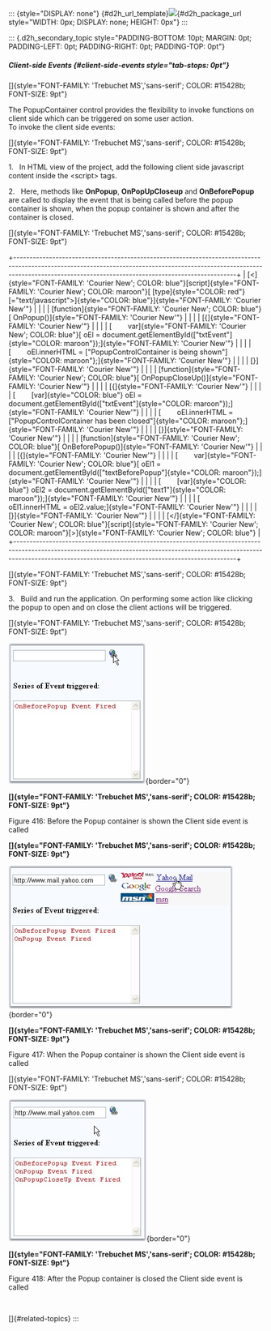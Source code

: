 ::: {style="DISPLAY: none"}
[](ms-xhelp:///?Id=d2h_url_template){#d2h_url_template}![](!package_url!){#d2h_package_url style="WIDTH: 0px; DISPLAY: none; HEIGHT: 0px"}
:::

::: {.d2h_secondary_topic style="PADDING-BOTTOM: 10pt; MARGIN: 0pt; PADDING-LEFT: 0pt; PADDING-RIGHT: 0pt; PADDING-TOP: 0pt"}
##### Client-side Events {#client-side-events style="tab-stops: 0pt"}

[]{style="FONT-FAMILY: 'Trebuchet MS','sans-serif'; COLOR: #15428b; FONT-SIZE: 9pt"} 

The PopupContainer control provides the flexibility to invoke functions on client side which can be triggered on some user action.\
To invoke the client side events:

[]{style="FONT-FAMILY: 'Trebuchet MS','sans-serif'; COLOR: #15428b; FONT-SIZE: 9pt"} 

1.   In HTML view of the project, add the following client side javascript content inside the \<script\> tags.

2.   Here, methods like **OnPopup**, **OnPopUpCloseup** and **OnBeforePopup** are called to display the event that is being called before the popup container is shown, when the popup container is shown and after the container is closed.

[]{style="FONT-FAMILY: 'Trebuchet MS','sans-serif'; COLOR: #15428b; FONT-SIZE: 9pt"} 

+--------------------------------------------------------------------------------------------------------------------------------------------------------------------------------------------------------------------------------+
| [\<]{style="FONT-FAMILY: 'Courier New'; COLOR: blue"}[script]{style="FONT-FAMILY: 'Courier New'; COLOR: maroon"}[ [type]{style="COLOR: red"}[=\"text/javascript\"\>]{style="COLOR: blue"}]{style="FONT-FAMILY: 'Courier New'"} |
|                                                                                                                                                                                                                                |
| [function]{style="FONT-FAMILY: 'Courier New'; COLOR: blue"}[ OnPopup()]{style="FONT-FAMILY: 'Courier New'"}                                                                                                                    |
|                                                                                                                                                                                                                                |
| [{]{style="FONT-FAMILY: 'Courier New'"}                                                                                                                                                                                        |
|                                                                                                                                                                                                                                |
| [        var]{style="FONT-FAMILY: 'Courier New'; COLOR: blue"}[ oEl = document.getElementById([\"txtEvent\"]{style="COLOR: maroon"});]{style="FONT-FAMILY: 'Courier New'"}                                                     |
|                                                                                                                                                                                                                                |
| [        oEl.innerHTML = [\"PopupControlContainer is being shown\"]{style="COLOR: maroon"};]{style="FONT-FAMILY: 'Courier New'"}                                                                                               |
|                                                                                                                                                                                                                                |
| [}]{style="FONT-FAMILY: 'Courier New'"}                                                                                                                                                                                        |
|                                                                                                                                                                                                                                |
| [function]{style="FONT-FAMILY: 'Courier New'; COLOR: blue"}[ OnPopupCloseUp()]{style="FONT-FAMILY: 'Courier New'"}                                                                                                             |
|                                                                                                                                                                                                                                |
| [{]{style="FONT-FAMILY: 'Courier New'"}                                                                                                                                                                                        |
|                                                                                                                                                                                                                                |
| [        [var]{style="COLOR: blue"} oEl = document.getElementById([\"txtEvent\"]{style="COLOR: maroon"});]{style="FONT-FAMILY: 'Courier New'"}                                                                                 |
|                                                                                                                                                                                                                                |
| [        oEl.innerHTML = [\"PopupControlContainer has been closed\"]{style="COLOR: maroon"};]{style="FONT-FAMILY: 'Courier New'"}                                                                                              |
|                                                                                                                                                                                                                                |
| [}]{style="FONT-FAMILY: 'Courier New'"}                                                                                                                                                                                        |
|                                                                                                                                                                                                                                |
| [function]{style="FONT-FAMILY: 'Courier New'; COLOR: blue"}[ OnBeforePopup()]{style="FONT-FAMILY: 'Courier New'"}                                                                                                              |
|                                                                                                                                                                                                                                |
| [{]{style="FONT-FAMILY: 'Courier New'"}                                                                                                                                                                                        |
|                                                                                                                                                                                                                                |
| [        var]{style="FONT-FAMILY: 'Courier New'; COLOR: blue"}[ oEl1 = document.getElementById([\"textBeforePopup\"]{style="COLOR: maroon"});]{style="FONT-FAMILY: 'Courier New'"}                                             |
|                                                                                                                                                                                                                                |
| [        [var]{style="COLOR: blue"} oEl2 = document.getElementById([\"text1\"]{style="COLOR: maroon"});]{style="FONT-FAMILY: 'Courier New'"}                                                                                   |
|                                                                                                                                                                                                                                |
| [        oEl1.innerHTML = oEl2.value;]{style="FONT-FAMILY: 'Courier New'"}                                                                                                                                                     |
|                                                                                                                                                                                                                                |
| [}]{style="FONT-FAMILY: 'Courier New'"}                                                                                                                                                                                        |
|                                                                                                                                                                                                                                |
| [\</]{style="FONT-FAMILY: 'Courier New'; COLOR: blue"}[script]{style="FONT-FAMILY: 'Courier New'; COLOR: maroon"}[\>]{style="FONT-FAMILY: 'Courier New'; COLOR: blue"}                                                         |
+--------------------------------------------------------------------------------------------------------------------------------------------------------------------------------------------------------------------------------+

[]{style="FONT-FAMILY: 'Trebuchet MS','sans-serif'; COLOR: #15428b; FONT-SIZE: 9pt"} 

3.   Build and run the application. On performing some action like clicking the popup to open and on close the client actions will be triggered.

[]{style="FONT-FAMILY: 'Trebuchet MS','sans-serif'; COLOR: #15428b; FONT-SIZE: 9pt"} 

![](ImagesExt/image72_545.jpg){border="0"}

**[]{style="FONT-FAMILY: 'Trebuchet MS','sans-serif'; COLOR: #15428b; FONT-SIZE: 9pt"}** 

Figure 416: Before the Popup container is shown the Client side event is called

**[]{style="FONT-FAMILY: 'Trebuchet MS','sans-serif'; COLOR: #15428b; FONT-SIZE: 9pt"}** 

![](ImagesExt/image72_546.jpg){border="0"}

**[]{style="FONT-FAMILY: 'Trebuchet MS','sans-serif'; COLOR: #15428b; FONT-SIZE: 9pt"}** 

Figure 417: When the Popup container is shown the Client side event is called

[]{style="FONT-FAMILY: 'Trebuchet MS','sans-serif'; COLOR: #15428b; FONT-SIZE: 9pt"} 

![](ImagesExt/image72_547.jpg){border="0"}

**[]{style="FONT-FAMILY: 'Trebuchet MS','sans-serif'; COLOR: #15428b; FONT-SIZE: 9pt"}** 

Figure 418: After the Popup container is closed the Client side event is called

 

[]{#related-topics}
:::
